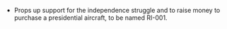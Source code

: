 - Props up support for the independence struggle and to raise money to purchase a presidential aircraft, to be named RI-001.